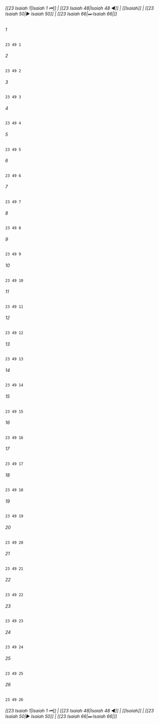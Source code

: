 
###### [[23 Isaiah 1|Isaiah 1 ⏮]] | [[23 Isaiah 48|Isaiah 48 ◀]] | [[Isaiah]] | [[23 Isaiah 50|▶ Isaiah 50]] | [[23 Isaiah 66|⏭ Isaiah 66|]]

###### 1
``` verse
23 49 1 
```
###### 2
``` verse
23 49 2 
```
###### 3
``` verse
23 49 3 
```
###### 4
``` verse
23 49 4 
```
###### 5
``` verse
23 49 5 
```
###### 6
``` verse
23 49 6 
```
###### 7
``` verse
23 49 7 
```
###### 8
``` verse
23 49 8 
```
###### 9
``` verse
23 49 9 
```
###### 10
``` verse
23 49 10 
```
###### 11
``` verse
23 49 11 
```
###### 12
``` verse
23 49 12 
```
###### 13
``` verse
23 49 13 
```
###### 14
``` verse
23 49 14 
```
###### 15
``` verse
23 49 15 
```
###### 16
``` verse
23 49 16 
```
###### 17
``` verse
23 49 17 
```
###### 18
``` verse
23 49 18 
```
###### 19
``` verse
23 49 19 
```
###### 20
``` verse
23 49 20 
```
###### 21
``` verse
23 49 21 
```
###### 22
``` verse
23 49 22 
```
###### 23
``` verse
23 49 23 
```
###### 24
``` verse
23 49 24 
```
###### 25
``` verse
23 49 25 
```
###### 26
``` verse
23 49 26 
```

###### [[23 Isaiah 1|Isaiah 1 ⏮]] | [[23 Isaiah 48|Isaiah 48 ◀]] | [[Isaiah]] | [[23 Isaiah 50|▶ Isaiah 50]] | [[23 Isaiah 66|⏭ Isaiah 66|]]

